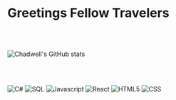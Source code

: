 <p align="center">
<h1>Greetings Fellow Travelers </h1>
</p>
<br/><br/>

![Chadwell's GitHub stats](https://github-readme-stats.vercel.app/api?username=chadwell-clark&theme=monokai&show_icons=true)

<!-- ![Chadwell's Github Stats](https://github-readme-stats.vercel.app/api/top-langs/?username=chadwell-clark&layout=compact) -->

<br/><br/>

<p align="start">

<img src="https://img.shields.io/badge/c%23-006400.svg?style=for-the-badge&logo=c-sharp&logoColor=white" alt="C#" />

<img src="https://img.shields.io/badge/SQL-CC2927?style=for-the-badge&logo=microsoft-sql-server&logoColor=white" alt="SQL" />

<img src="https://img.shields.io/badge/javascript%20-%23323330.svg?&style=for-the-badge&logo=javascript&logoColor=%23F7DF1E" alt="Javascript" />

<img src="https://img.shields.io/badge/React-20232A?style=for-the-badge&logo=react&logoColor=61DAFB" alt="React" />

<img src="https://img.shields.io/badge/html5%20-%23E34F26.svg?&style=for-the-badge&logo=html5&logoColor=white" alt="HTML5"/>

<img src="https://img.shields.io/badge/css3%20-%231572B6.svg?&style=for-the-badge&logo=css3&logoColor=white" alt="CSS"/>

<br/><br/>
